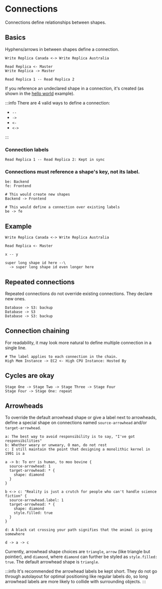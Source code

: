 # Connections

Connections define relationships between shapes.

## Basics

Hyphens/arrows in between shapes define a connection.

```d2
Write Replica Canada <-> Write Replica Australia

Read Replica <- Master
Write Replica -> Master

Read Replica 1 -- Read Replica 2
```

If you reference an undeclared shape in a connection, it's created (as shown in the [hello
world](hello-world.md) example).

:::info
There are 4 valid ways to define a connection:

- `--`
- `->`
- `<-`
- `<->`

:::

### Connection labels

```d2
Read Replica 1 -- Read Replica 2: Kept in sync
```

### Connections must reference a shape's key, not its label.

```d2
be: Backend
fe: Frontend

# This would create new shapes
Backend -> Frontend

# This would define a connection over existing labels
be -> fe
```

## Example

```d2
Write Replica Canada <-> Write Replica Australia

Read Replica <- Master

x -- y

super long shape id here --\
  -> super long shape id even longer here
```

<div className="embedSVG" dangerouslySetInnerHTML={{__html: require('@site/static/img/generated/connections-1.svg2')}}></div>

## Repeated connections

Repeated connections do not override existing connections. They declare new ones.

```d2
Database -> S3: backup
Database -> S3
Database -> S3: backup
```

<div className="embedSVG" dangerouslySetInnerHTML={{__html: require('@site/static/img/generated/connections-2.svg2')}}></div>

## Connection chaining

For readability, it may look more natural to define multiple connection in a single line.

```d2
# The label applies to each connection in the chain.
High Mem Instance -> EC2 <- High CPU Instance: Hosted By
```

<div className="embedSVG" dangerouslySetInnerHTML={{__html: require('@site/static/img/generated/connections-3.svg2')}}></div>

## Cycles are okay

```d2
Stage One -> Stage Two -> Stage Three -> Stage Four
Stage Four -> Stage One: repeat
```

<div className="embedSVG" dangerouslySetInnerHTML={{__html: require('@site/static/img/generated/connections-4.svg2')}}></div>

## Arrowheads

To override the default arrowhead shape or give a label next to arrowheads, define a special shape on connections named `source-arrowhead` and/or `target-arrowhead`.

```d2
a: The best way to avoid responsibility is to say, "I've got responsibilities"
b: Whether weary or unweary, O man, do not rest
c: I still maintain the point that designing a monolithic kernel in 1991 is a

a -> b: To err is human, to moo bovine {
  source-arrowhead: 1
  target-arrowhead: * {
    shape: diamond
  }
}

b <-> c: "Reality is just a crutch for people who can't handle science fiction" {
  source-arrowhead.label: 1
  target-arrowhead: * {
    shape: diamond
    style.filled: true
  }
}

d: A black cat crossing your path signifies that the animal is going somewhere

d -> a -> c
```

<div className="embedSVG" dangerouslySetInnerHTML={{__html: require('@site/static/img/generated/connections-5.svg2')}}></div>

Currently, arrowhead shape choices are `triangle`, `arrow` (like triangle but
pointier), and `diamond`, where
`diamond` can further be styled as `style.filled: true`. The default
arrowhead shape is `triangle`.

:::info
It's recommended the arrowhead labels be kept short. They do not go through
autolayout for optimal positioning like regular labels do, so long arrowhead labels are
more likely to collide with surrounding objects.
:::
